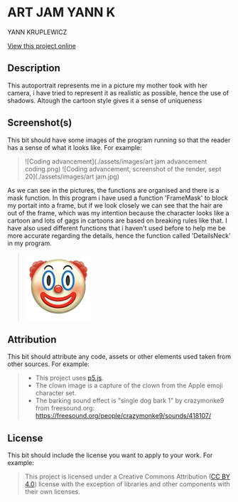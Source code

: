 # ART JAM YANN K

YANN KRUPLEWICZ

[View this project online](URL_FOR_THE_RUNNING_PROJECT)

## Description

This autoportrait represents me in a picture my mother took with her camera, i have tried to represent it as realistic as possible, hence the use of shadows. Altough the cartoon style gives it a sense of uniqueness



## Screenshot(s)

This bit should have some images of the program running so that the reader has a sense of what it looks like. For example:

> ![Coding advancement](./assets/images/art jam advancement coding.png)
> ![Coding advancement, screenshot of the render, sept 20](./assets/images/art jam.jpg)

As we can see in the pictures, the functions are organised and there is a mask function. In this program i have used a function 'FrameMask' to block my portait into a frame, but if we look closely we  can see that the hair are out of the frame, which was my intention because the character looks like a cartoon and lots of gags in cartoons are based on breaking rules like that. I have also used different functions that i haven't used before to help me be more accurate regarding the details, hence the function called 'DetailsNeck' in my program.


> ![Original photo](./assets/images/clown.png)

## Attribution

This bit should attribute any code, assets or other elements used taken from other sources. For example:

> - This project uses [p5.js](https://p5js.org).
> - The clown image is a capture of the clown from the Apple emoji character set.
> - The barking sound effect is "single dog bark 1" by crazymonke9 from freesound.org: https://freesound.org/people/crazymonke9/sounds/418107/

## License

This bit should include the license you want to apply to your work. For example:

> This project is licensed under a Creative Commons Attribution ([CC BY 4.0](https://creativecommons.org/licenses/by/4.0/deed.en)) license with the exception of libraries and other components with their own licenses.